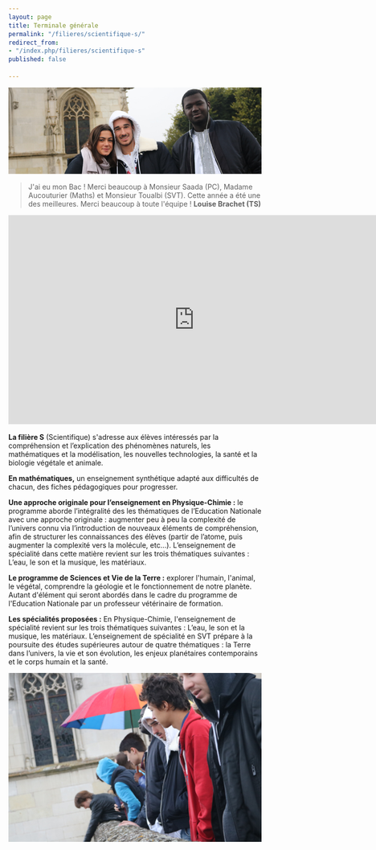 ```yaml
---
layout: page
title: Terminale générale
permalink: "/filieres/scientifique-s/"
redirect_from:
- "/index.php/filieres/scientifique-s"
published: false

---
```

![Bac Scientifique (S) - École Saint John Perse](/images/bac-scientifique.png)

> J'ai eu mon Bac ! Merci beaucoup à Monsieur Saada (PC), Madame Aucouturier (Maths) et Monsieur Toualbi (SVT). Cette année a été une des meilleures. Merci beaucoup à toute l'équipe ! **Louise Brachet (TS)**

<iframe width="740" height="416" src="https://www.youtube-nocookie.com/embed/X-2GmyRhfwo" frameborder="0" allow="accelerometer; autoplay; encrypted-media; gyroscope; picture-in-picture" allowfullscreen></iframe>

**La filière S** (Scientifique) s'adresse aux élèves intéressés par la compréhension et l’explication des phénomènes naturels, les mathématiques et la modélisation, les nouvelles technologies, la santé et la biologie végétale et animale.

**En mathématiques,** un enseignement synthétique adapté aux difficultés de chacun, des fiches pédagogiques pour progresser.

**Une approche originale pour l’enseignement en Physique-Chimie :** le programme aborde l’intégralité des les thématiques de l’Education Nationale avec une approche originale : augmenter peu à peu la complexité de l’univers connu via l’introduction de nouveaux éléments de compréhension, afin de structurer les connaissances des élèves (partir de l’atome, puis augmenter la complexité vers la molécule, etc...). L’enseignement de spécialité dans cette matière revient sur les trois thématiques suivantes : L’eau, le son et la musique, les matériaux.

**Le programme de Sciences et Vie de la Terre :** explorer l'humain, l'animal, le végétal, comprendre la géologie et le fonctionnement de notre planète. Autant d'élément qui seront abordés dans le cadre du programme de l'Education Nationale par un professeur vétérinaire de formation.

**Les spécialités proposées :** En Physique-Chimie, l'enseignement de spécialité revient sur les trois thématiques suivantes : L’eau, le son et la musique, les matériaux. L’enseignement de spécialité en  SVT prépare à la poursuite des études supérieures autour de quatre thématiques : la Terre dans l’univers, la vie et son évolution, les enjeux planétaires contemporains et le corps humain et la santé.

![Filière Scientifique (S) - École Saint John Perse](/images/voyage-classe-scientifiques.jpg)